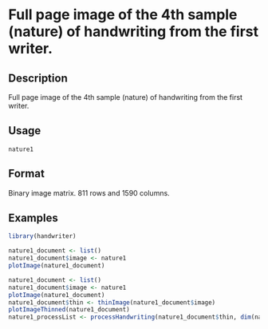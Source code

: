 

# Full page image of the 4th sample (nature) of handwriting from the first writer.

## Description

Full page image of the 4th sample (nature) of handwriting from the first
writer.

## Usage

<pre><code class='language-R'>nature1
</code></pre>

## Format

Binary image matrix. 811 rows and 1590 columns.

## Examples

``` r
library(handwriter)

nature1_document <- list()
nature1_document$image <- nature1
plotImage(nature1_document)

nature1_document <- list()
nature1_document$image <- nature1
plotImage(nature1_document)
nature1_document$thin <- thinImage(nature1_document$image)
plotImageThinned(nature1_document)
nature1_processList <- processHandwriting(nature1_document$thin, dim(nature1_document$image))
```
